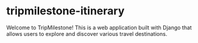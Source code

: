 # tripmilestone-itinerary
Welcome to TripMilestone! This is a web application built with Django that allows users to explore and discover various travel destinations.
